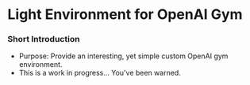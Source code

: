# Light Environment for OpenAI Gym

### Short Introduction
- Purpose: Provide an interesting, yet simple custom OpenAI gym environment.
- This is a work in progress... You've been warned.
